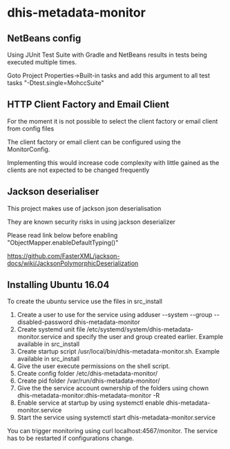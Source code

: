 # dhis-metadata-monitor

## NetBeans config
Using JUnit Test Suite with Gradle and NetBeans results in tests being executed multiple times.

Goto Project Properties->Built-in tasks and add this argument to all test tasks "-Dtest.single=MohccSuite"
## HTTP Client Factory and Email Client
For the moment it is not possible to select the client factory or email client from config files

The client factory or email client can be configured using the MonitorConfig.

Implementing this would increase code complexity with little gained as the clients are not expected to be changed frequently

## Jackson deserialiser
This project makes use of jackson json deserialisation

They are known security risks in using jackson deserializer

Please read link below before enabling "ObjectMapper.enableDefaultTyping()"

https://github.com/FasterXML/jackson-docs/wiki/JacksonPolymorphicDeserialization

## Installing Ubuntu 16.04
To create the ubuntu service use the files in src_install

1. Create a user to use for the service using adduser --system --group --disabled-password dhis-metadata-monitor
2. Create systemd unit file /etc/systemd/system/dhis-metadata-monitor.service and specify the user and group created earlier. Example available in src_install
2. Create startup script /usr/local/bin/dhis-metadata-monitor.sh. Example available in src_install
2. Give the user execute permissions on the shell script.
2. Create config folder /etc/dhis-metadata-monitor/
2. Create pid folder /var/run/dhis-metadata-monitor/
2. Give the the service account ownership of the folders using chown dhis-metadata-monitor:dhis-metadata-monitor -R
2. Enable service at startup by using systemctl enable dhis-metadata-monitor.service
2. Start the service using systemctl start dhis-metadata-monitor.service

You can trigger monitoring using curl localhost:4567/monitor.
The service has to be restarted if configurations change.
